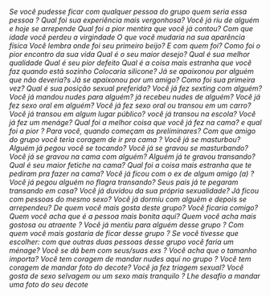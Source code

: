 *Se você pudesse ficar com qualquer pessoa do grupo quem seria essa pessoa ?*
*Qual foi sua experiência mais vergonhosa?*
*Você já riu de alguém e hoje se arrepende*
*Qual foi a pior mentira que você já contou?*
*Com que idade você perdeu a virgindade*
*O que você mudaria na sua aparência física*
*Você lembra onde foi seu primeiro beijo? E com quem foi?*
*Como foi o pior encontro da sua vida*
*Qual é o seu maior desejo?*
*Qual é sua melhor qualidade*
*Qual é seu pior defeito*
*Qual é a coisa mais estranha que você faz quando está sozinho*
*Colocaria silicone?*
*Já se apaixonou por alguém que não deveria?s*
*Já se apaixonou por um amigo?*
*Como foi sua primeira vez?*
*Qual é sua posição sexual preferida?*
*Você já fez sexting com alguém?*
*Você já mandou nudes para alguém?*
*já recebeu nudes de alguém?*
*Você já fez sexo oral em alguém?*
*Você já fez sexo oral ou transou em um carro?*
*Você já transou em algum lugar público?*
*você já transou na escola?*
*Você já fez um menáge?*
*Qual foi a melhor coisa que você já fez na cama? e qual foi a pior ?*
*Para você, quando começam as preliminares?*
*Com que amigo do grupo você teria coragem de ir pra cama ?*
*Você já se masturbou?*
*Alguém já pegou você se tocando?*
*Você já se gravou se masturbando?*
*Você já se gravou na cama com alguém?*
*Alguém já te gravou transando?*
*Qual é seu maior fetiche na cama?*
*Qual foi a coisa mais estranha que te pediram pra fazer na cama?*
*Você já ficou com o ex de algum amigo (a) ?*
*Você já pegou alguém no flagra transando?*
*Seus pais já te pegaram transando em casa?*
*Você já duvidou da sua própria sexualidade?*
*Já ficou com pessoas do mesmo sexo?*
*Você já dormiu com alguém e depois se arrependeu?*
*De quem você mais gosta deste grupo?*
*Você ficaria comigo?*
*Quem você acha que é a pessoa mais bonita aqui?*
*Quem você acha mais gostosa ou atraente ?*
*Você já mentiu para alguém desse grupo ?*
*Com quem você mais gostaria de ficar desse grupo ?*
*Se você tivesse que escolher: com que outras duas pessoas desse grupo você faria um ménage?*
*Você se dá bem com seus/suas exs ?*
*Você acha que o tamanho importa?*
*Você tem coragem de mandar nudes aqui no grupo ?*
*Você tem coragem de mandar foto do decote?*
*Você ja fez triagem sexual?*
*Você gosta de sexo selvagem ou um sexo mais tranquilo ?*
*Lhe desafio a mandar uma foto do seu decote*
